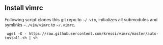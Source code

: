 Install vimrc
-------------
Following script clones this git repo to `~/.vim`, initializes all submodules and symlinks `~./vim/vimrc` to `~/.vimrc`.

```
 wget -O - https://raw.githubusercontent.com/kressi/vimrc/master/auto-install.sh | sh
```
